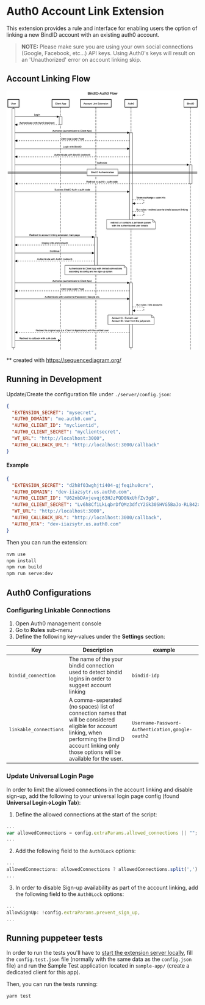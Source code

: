 # Auth0 Account Link Extension

This extension provides a rule and interface for enabling users the option of linking a new BindID account
with an existing auth0 account.

> **NOTE:** Please make sure you are using your own social connections (Google, Facebook, etc...) API keys. Using Auth0's keys will result on an 'Unauthorized' error on account linking skip.

## Account Linking Flow

![image](docs/images/bindid-auth0-flow.png)

** created with https://sequencediagram.org/
## Running in Development

Update/Create the configuration file under `./server/config.json`:

```json
{
  "EXTENSION_SECRET": "mysecret",
  "AUTH0_DOMAIN": "me.auth0.com",
  "AUTH0_CLIENT_ID": "myclientid",
  "AUTH0_CLIENT_SECRET": "myclientsecret",
  "WT_URL": "http://localhost:3000",
  "AUTH0_CALLBACK_URL": "http://localhost:3000/callback"
}
```

#### Example

```json
{
  "EXTENSION_SECRET": "d2h8f03wghjti404-gjfeqihu0cre",
  "AUTH0_DOMAIN": "dev-iiazsytr.us.auth0.com",
  "AUTH0_CLIENT_ID": "U62nbDAvjevqj63HJzPQD0NxUhfZv3g8",
  "AUTH0_CLIENT_SECRET": "Lv6h8CfiLkLqbrDfQMz3dfcY2Gk30SHVG5BaJo-RLB42xoJeSe3PEuazfs-6UacC",
  "WT_URL": "http://localhost:3000",
  "AUTH0_CALLBACK_URL": "http://localhost:3000/callback",
  "AUTH0_RTA": "dev-iiazsytr.us.auth0.com"
}

```

Then you can run the extension:

```bash
nvm use
npm install
npm run build
npm run serve:dev
```

## Auth0 Configurations

### Configuring Linkable Connections

1. Open Auth0 management console
2. Go to **Rules** sub-menu
3. Define the following key-values under the **Settings** section:
   
| Key  	| Description | example
|---	|---	|---	|	
|  `bindid_connection` 	| The name of the your bindid connection used to detect bindid logins in order to suggest account linking  	|  `bindid-idp` 	|   	
|  `linkable_connections` 	|  A comma-seperated (no spaces) list of connection names that will be considered eligible for account linking, when performing the BindID account linking only those options will be available for the user. 	|  `Username-Password-Authentication,google-oauth2`  	|  

### Update Universal Login Page

In order to limit the allowed connections in the account linking and disable sign-up, add the following to your universal login page config (found **Universal Login->Login Tab**):

1. Define the allowed connections at the start of the script:
```js 
...
var allowedConnections = config.extraParams.allowed_connections || "";
...
```
2. Add the following field to the `Auth0Lock` options:
```js
...
allowedConnections: allowedConnections ? allowedConnections.split(',') : null,
...
```
3. In order to disable Sign-up availability as part of the account linking, add the following field to the `Auth0Lock` options:
```js
...
allowSignUp: !config.extraParams.prevent_sign_up,
...
```

## Running puppeteer tests

In order to run the tests you'll have to [start the extension server locally](https://github.com/auth0-extensions/auth0-account-link-extension#running-in-development), fill the `config.test.json` file (normally with the same data as the `config.json` file) and run the Sample Test application located in `sample-app/` (create a dedicated client for this app).

Then, you can run the tests running:
```bash
yarn test
```
